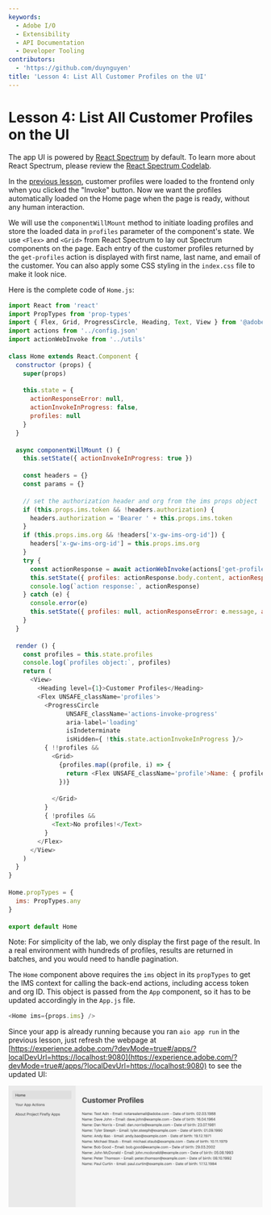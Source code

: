 ```yaml
---
keywords:
  - Adobe I/O
  - Extensibility
  - API Documentation
  - Developer Tooling
contributors:
  - 'https://github.com/duynguyen'
title: 'Lesson 4: List All Customer Profiles on the UI'
---
```


# Lesson 4: List All Customer Profiles on the UI

The app UI is powered by [React Spectrum](https://react-spectrum.adobe.com/react-spectrum/index.html) by default. To learn more about React Spectrum, please review the [React Spectrum Codelab](../todo-app/index.md).  

In the [previous lesson](lesson3.md), customer profiles were loaded to the frontend only when you clicked the "Invoke" button. Now we want the profiles automatically loaded on the Home page when the page is ready, without any human interaction. 

We will use the `componentWillMount` method to initiate loading profiles and store the loaded data in `profiles` parameter of the component's state. We use `<Flex>` and `<Grid>` from React Spectrum to lay out Spectrum components on the page. Each entry of the customer profiles returned by the `get-profiles` action is displayed with first name, last name, and email of the customer. You can also apply some CSS styling in the `index.css` file to make it look nice. 

Here is the complete code of `Home.js`:

```javascript
import React from 'react'
import PropTypes from 'prop-types'
import { Flex, Grid, ProgressCircle, Heading, Text, View } from '@adobe/react-spectrum'
import actions from '../config.json'
import actionWebInvoke from '../utils'

class Home extends React.Component {
  constructor (props) {
    super(props)

    this.state = {
      actionResponseError: null,
      actionInvokeInProgress: false,
      profiles: null
    }
  }

  async componentWillMount () {
    this.setState({ actionInvokeInProgress: true })
    
    const headers = {}
    const params = {}
  
    // set the authorization header and org from the ims props object
    if (this.props.ims.token && !headers.authorization) {
      headers.authorization = 'Bearer ' + this.props.ims.token
    }
    if (this.props.ims.org && !headers['x-gw-ims-org-id']) {
      headers['x-gw-ims-org-id'] = this.props.ims.org
    }
    try {
      const actionResponse = await actionWebInvoke(actions['get-profiles'], headers, params)
      this.setState({ profiles: actionResponse.body.content, actionResponseError: null, actionInvokeInProgress: false })
      console.log(`action response:`, actionResponse)
    } catch (e) {
      console.error(e)
      this.setState({ profiles: null, actionResponseError: e.message, actionInvokeInProgress: false })
    }
  }

  render () {
    const profiles = this.state.profiles
    console.log(`profiles object:`, profiles)
    return (
      <View>
        <Heading level={1}>Customer Profiles</Heading>
        <Flex UNSAFE_className='profiles'>
          <ProgressCircle
                UNSAFE_className='actions-invoke-progress'
                aria-label='loading'
                isIndeterminate
                isHidden={ !this.state.actionInvokeInProgress }/>
          { !!profiles &&
            <Grid>
              {profiles.map((profile, i) => {
                return <Flex UNSAFE_className='profile'>Name: { profile['firstName'] } { profile['lastName'] } - Email: { profile['email'] } - Date of birth: { profile['birthDate'] }</Flex>
              })}

            </Grid>
          }
          { !profiles &&
            <Text>No profiles!</Text>
          }
        </Flex>
      </View>
    )
  }
}

Home.propTypes = {
  ims: PropTypes.any
}

export default Home
```

Note: For simplicity of the lab, we only display the first page of the result. In a real environment with hundreds of profiles, results are returned in batches, and you would need to handle pagination.

The `Home` component above requires the `ims` object in its `propTypes` to get the IMS context for calling the back-end actions, including access token and org ID. This object is passed from the `App` component, so it has to be updated accordingly in the `App.js` file.

```javascript
<Home ims={props.ims} />
```

Since your app is already running because you ran `aio app run` in the previous lesson, just refresh the webpage at [https://experience.adobe.com/?devMode=true#/apps/?localDevUrl=https://localhost:9080](https://experience.adobe.com/?devMode=true#/apps/?localDevUrl=https://localhost:9080) to see the updated UI:

![ui-profiles](assets/ui-profiles.png)

